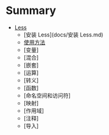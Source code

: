 # Summary

* [Less](README.md)
    * [安装 Less](docs/安装 Less.md)
    * [使用方法](docs/使用方法.md)
    * [变量]
    * [混合]
    * [嵌套]
    * [运算]
    * [转义]
    * [函数]
    * [命名空间和访问符]
    * [映射]
    * [作用域]
    * [注释]
    * [导入]


